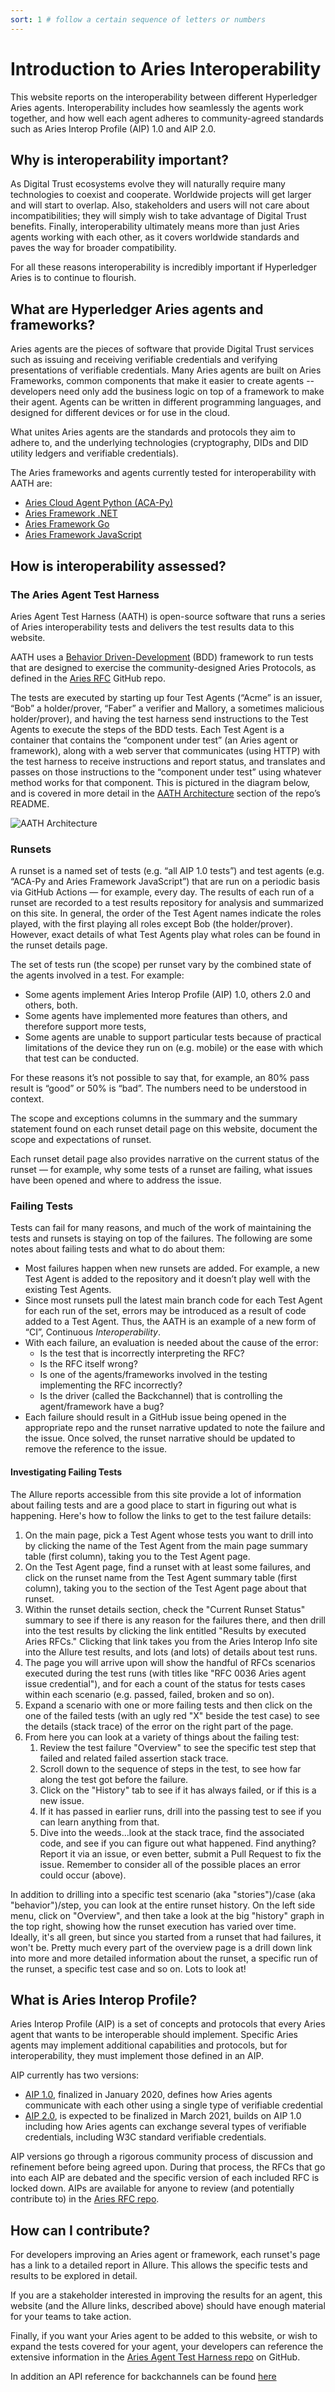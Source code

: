 ```yaml
---
sort: 1 # follow a certain sequence of letters or numbers
---
```

# Introduction to Aries Interoperability

This website reports on the interoperability between different Hyperledger Aries agents. Interoperability includes how seamlessly the agents work together, and how well each agent adheres to community-agreed standards such as Aries Interop Profile (AIP) 1.0 and AIP 2.0.

## Why is interoperability important?

As Digital Trust ecosystems evolve they will naturally require many technologies to coexist and cooperate. Worldwide projects will get larger and will start to overlap. Also, stakeholders and users will not care about incompatibilities; they will simply wish to take advantage of Digital Trust benefits. Finally, interoperability ultimately means more than just Aries agents working with each other, as it covers worldwide standards and paves the way for broader compatibility.

For all these reasons interoperability is incredibly important if Hyperledger Aries is to continue to flourish.

## What are Hyperledger Aries agents and frameworks?

Aries agents are the pieces of software that provide Digital Trust services such as issuing and receiving verifiable credentials and verifying presentations of verifiable credentials. Many Aries agents are built on Aries Frameworks, common components that make it easier to create agents -- developers need only add the business logic on top of a framework to make their agent. Agents can be written in different programming languages, and designed for different devices or for use in the cloud.

What unites Aries agents are the standards and protocols they aim to adhere to, and the underlying technologies (cryptography, DIDs and DID utility ledgers and verifiable credentials).

The Aries frameworks and agents currently tested for interoperability with AATH are:

- [Aries Cloud Agent Python (ACA-Py)](https://github.com/hyperledger/aries-cloudagent-python)
- [Aries Framework .NET](https://github.com/hyperledger/aries-framework-dotnet)
- [Aries Framework Go](https://github.com/hyperledger/aries-framework-go)
- [Aries Framework JavaScript](https://github.com/hyperledger/aries-framework-javascript)

## How is interoperability assessed?

### The Aries Agent Test Harness

Aries Agent Test Harness (AATH) is open-source software that runs a series of Aries interoperability tests and delivers the test results data to this website.

AATH uses a [Behavior Driven-Development](URL) (BDD) framework to run tests that are designed to exercise the community-designed Aries Protocols, as defined in the [Aries RFC]([https://github.com/hyperledger/aries-rfcs](https://github.com/hyperledger/aries-rfcs)) GitHub repo.

The tests are executed by starting up four Test Agents (“Acme” is an issuer, “Bob” a holder/prover, “Faber” a verifier and Mallory, a sometimes malicious holder/prover), and having the test harness send instructions to the Test Agents to execute the steps of the BDD tests. Each Test Agent is a container that contains the “component under test” (an Aries agent or framework), along with a web server that communicates (using HTTP) with the test harness to receive instructions and report status, and translates and passes on those instructions to the “component under test” using whatever method works for that component. This is pictured in the diagram below, and is covered in more detail in the [AATH Architecture](https://github.com/hyperledger/aries-agent-test-harness#architecture) section of the repo’s README.

![AATH Architecture](assets/aath-arch/aath-arch.png)

### Runsets

A runset is a named set of tests (e.g. “all AIP 1.0 tests”) and test agents (e.g. “ACA-Py and Aries Framework JavaScript”) that are run on a periodic basis via GitHub Actions — for example, every day. The results of each run of a runset are recorded to a test results repository for analysis and summarized on this site. In general, the order of the Test Agent names indicate the roles played, with the first playing all roles except Bob (the holder/prover). However, exact details of what Test Agents play what roles can be found in the runset details page.

The set of tests run (the scope) per runset vary by the combined state of the agents involved in a test. For example:

- Some agents implement Aries Interop Profile (AIP) 1.0, others 2.0 and others, both.
- Some agents have implemented more features than others, and therefore support more tests,
- Some agents are unable to support particular tests because of practical limitations of the device they run on (e.g. mobile) or the ease with which that test can be conducted.

For these reasons it’s not possible to say that, for example, an 80% pass result is “good” or 50% is “bad”. The numbers need to be understood in context.

The scope and exceptions columns in the summary and the summary statement found on each runset detail page on this website, document the scope and expectations of runset.

Each runset detail page also provides narrative on the current status of the runset — for example, why some tests of a runset are failing, what issues have been opened and where to address the issue.

### Failing Tests

Tests can fail for many reasons, and much of the work of maintaining the tests and runsets is staying on top of the failures.  The following are some notes about failing tests and what to do about them:

- Most failures happen when new runsets are added. For example, a new Test Agent is added to the repository and it doesn’t play well with the existing Test Agents.
- Since most runsets pull the latest main branch code for each Test Agent for each run of the set, errors may be introduced as a result of code added to a Test Agent. Thus, the AATH is an example of a new form of “CI”, Continuous _Interoperability_.
- With each failure, an evaluation is needed about the cause of the error:
  - Is the test that is incorrectly interpreting the RFC?
  - Is the RFC itself wrong?
  - Is one of the agents/frameworks involved in the testing implementing the RFC incorrectly?
  - Is the driver (called the Backchannel) that is controlling the agent/framework have a bug?
- Each failure should result in a GitHub issue being opened in the appropriate repo and the runset narrative updated to note the failure and the issue. Once solved, the runset narrative should be updated to remove the reference to the issue.

#### Investigating Failing Tests

The Allure reports accessible from this site provide a lot of information about failing tests and are a good place to start in figuring out what is happening. Here's how to follow the links to get to the test failure details:

1. On the main page, pick a Test Agent whose tests you want to drill into by clicking the name of the Test Agent from the main page summary table (first column), taking you to the Test Agent page.
2. On the Test Agent page, find a runset with at least some failures, and click on the runset name from the Test Agent summary table (first column), taking you to the section of the Test Agent page about that runset.
3. Within the runset details section, check the "Current Runset Status" summary to see if there is any reason for the failures there, and then drill into the test results by clicking the link entitled "Results by executed Aries RFCs." Clicking that link takes you from the Aries Interop Info site into the Allure test results, and lots (and lots) of details about test runs.
4. The page you will arrive upon will show the handful of RFCs scenarios executed during the test runs (with titles like "RFC 0036 Aries agent issue credential"), and for each a count of the status for tests cases within each scenario (e.g. passed, failed, broken and so on).
5. Expand a scenario with one or more failing tests and then click on the one of the failed tests (with an ugly red "X" beside the test case) to see the details (stack trace) of the error on the right part of the page.
6. From here you can look at a variety of things about the failing test:
   1. Review the test failure "Overview" to see the specific test step that failed and related failed assertion stack trace.
   2. Scroll down to the sequence of steps in the test, to see how far along the test got before the failure.
   3. Click on the "History" tab to see if it has always failed, or if this is a new issue.
   4. If it has passed in earlier runs, drill into the passing test to see if you can learn anything from that.
   5. Dive into the weeds...look at the stack trace, find the associated code, and see if you can figure out what happened. Find anything?  Report it via an issue, or even better, submit a Pull Request to fix the issue. Remember to consider all of the possible places an error could occur (above).

In addition to drilling into a specific test scenario (aka "stories")/case (aka "behavior")/step, you can look at the entire runset history. On the left side menu, click on "Overview", and then take a look at the big "history" graph in the top right, showing how the runset execution has varied over time. Ideally, it's all green, but since you started from a runset that had failures, it won't be. Pretty much every part of the overview page is a drill down link into more and more detailed information about the runset, a specific run of the runset, a specific test case and so on. Lots to look at!

## What is Aries Interop Profile?

Aries Interop Profile (AIP) is a set of concepts and protocols that every Aries agent that wants to be interoperable should implement. Specific Aries agents may implement additional capabilities and protocols, but for interoperability, they must implement those defined in an AIP.

AIP currently has two versions:

- [AIP 1.0](https://github.com/hyperledger/aries-rfcs/tree/master/concepts/0302-aries-interop-profile#aries-interop-profile-version-10), finalized in January 2020, defines how Aries agents communicate with each other using a single type of verifiable credential
- [AIP 2.0](https://github.com/hyperledger/aries-rfcs/pull/579), is expected to be finalized in March 2021, builds on AIP 1.0 including how Aries agents can exchange several types of verifiable credentials, including W3C standard verifiable credentials.

AIP versions go through a rigorous community process of discussion and refinement before being agreed upon. During that process, the RFCs that go into each AIP are debated and the specific version of each included RFC is locked down. AIPs are available for anyone to review (and potentially contribute to) in the [Aries RFC repo](https://github.com/hyperledger/aries-rfcs).

## How can I contribute?

For developers improving an Aries agent or framework, each runset's page has a link to a detailed report in Allure. This allows the specific tests and results to be explored in detail.

If you are a stakeholder interested in improving the results for an agent, this website (and the Allure links, described above) should have enough material for your teams to take action.

Finally, if you want your Aries agent to be added to this website, or wish to expand the tests covered for your agent, your developers can reference the extensive information in the [Aries Agent Test Harness repo](https://github.com/hyperledger/aries-agent-test-harness) on GitHub.

In addition an API reference for backchannels can be found [here](http://aries-interop.info/api.html)
